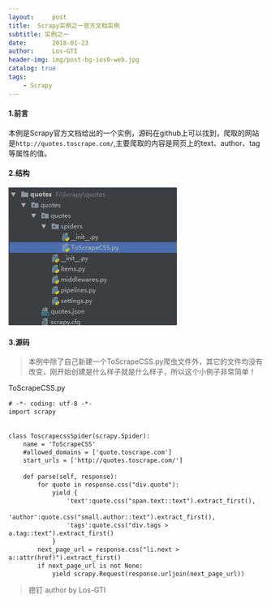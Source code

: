 ```yaml
---
layout:     post
title:  Scrapy实例之一官方文档实例
subtitle: 实例之一
date:       2018-01-23
author:     Los-GTI
header-img: img/post-bg-ios9-web.jpg
catalog: true
tags:
    - Scrapy
---
```


#### 1.前言

本例是Scrapy官方文档给出的一个实例，源码在github上可以找到，爬取的网站是`http://quotes.toscrape.com/`,主要爬取的内容是网页上的text、author、tag等属性的值。

#### 2.结构

![](https://raw.githubusercontent.com/Los-GTI/Los-GTI.github.io/master/img/Scrapy3.png)

#### 3.源码

> 本例中除了自己新建一个ToScrapeCSS.py爬虫文件外，其它的文件均没有改变，刚开始创建是什么样子就是什么样子，所以这个小例子非常简单！

ToScrapeCSS.py
```
# -*- coding: utf-8 -*-
import scrapy


class ToscrapecssSpider(scrapy.Spider):
    name = 'ToScrapeCSS'
    #allowed_domains = ['quote.toscrape.com']
    start_urls = ['http://quotes.toscrape.com/']

    def parse(self, response):
        for quote in response.css("div.quote"):
            yield {
                'text':quote.css("span.text::text").extract_first(),
                'author':quote.css("small.author::text").extract_first(),
                'tags':quote.css("div.tags > a.tag::text").extract_first()
            }
        next_page_url = response.css("li.next > a::attr(href)").extract_first()
        if next_page_url is not None:
            yield scrapy.Request(response.urljoin(next_page_url))
```

> 摁钉 author by Los-GTI
